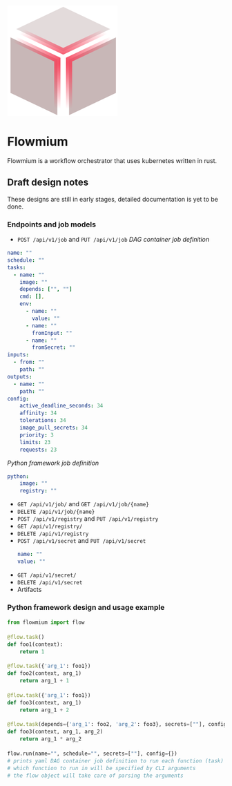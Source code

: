 ![](logo.svg)

# Flowmium

Flowmium is a workflow orchestrator that uses kubernetes written in rust.

## Draft design notes

These designs are still in early stages, detailed documentation is yet to be done.

### Endpoints and job models

-   `POST /api/v1/job` and `PUT /api/v1/job`
    _DAG container job definition_

```yaml
name: ""
schedule: ""
tasks:
  - name: ""
    image: ""
    depends: ["", ""]
    cmd: [],
    env:
	  - name: ""
	    value: ""
	  - name: ""
	    fromInput: ""
	  - name: ""
	    fromSecret: ""
inputs:
  - from: ""
    path: ""
outputs:
  - name: ""
    path: ""
config:
	active_deadline_seconds: 34
	affinity: 34
	tolerations: 34
	image_pull_secrets: 34
	priority: 3
	limits: 23
	requests: 23
```

_Python framework job definition_

```yaml
python:
    image: ""
    registry: ""
```

-   `GET /api/v1/job/` and `GET /api/v1/job/{name}`
-   `DELETE /api/v1/job/{name}`
-   `POST /api/v1/registry` and `PUT /api/v1/registry`
-   `GET /api/v1/registry/`
-   `DELETE /api/v1/registry`
-   `POST /api/v1/secret` and `PUT /api/v1/secret`
    ```yaml
    name: ""
    value: ""
    ```
-   `GET /api/v1/secret/`
-   `DELETE /api/v1/secret`
-   Artifacts

### Python framework design and usage example

```python
from flowmium import flow

@flow.task()
def foo1(context):
	return 1

@flow.task({'arg_1': foo1})
def foo2(context, arg_1)
	return arg_1 + 1

@flow.task({'arg_1': foo1})
def foo3(context, arg_1)
	return arg_1 + 2

@flow.task(depends={'arg_1': foo2, 'arg_2': foo3}, secrets=[""], config={})
def foo3(context, arg_1, arg_2)
	return arg_1 * arg_2

flow.run(name="", schedule="", secrets=[""], config={})
# prints yaml DAG container job definition to run each function (task) as a pod
# which function to run in will be specified by CLI arguments
# the flow object will take care of parsing the arguments
```
